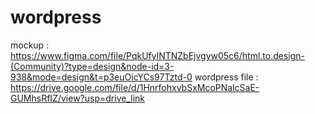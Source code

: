 # wordpress


mockup  : https://www.figma.com/file/PqkUfylNTNZbEjvgyw05c6/html.to.design-(Community)?type=design&node-id=3-938&mode=design&t=p3euOicYCs97Tztd-0 
wordpress file  : https://drive.google.com/file/d/1HnrfohxvbSxMcoPNalcSaE-GUMhsRfIZ/view?usp=drive_link 
